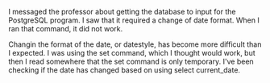 I messaged the professor about getting the database to input for the PostgreSQL program. I saw that it required a change of date format. When I ran that command, it did not work.

Changin the format of the date, or datestyle, has become more difficult than I expected. I was using the set command, which I thought would work, but then I read somewhere that the set command is only temporary. I've been checking if the date has changed based on using select current_date. 
